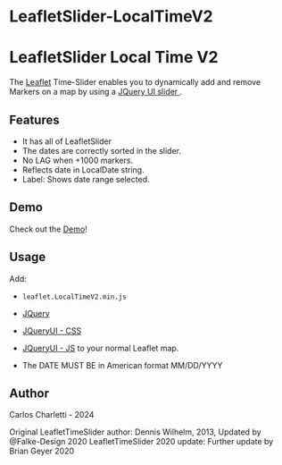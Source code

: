# LeafletSlider-LocalTimeV2
LeafletSlider Local Time V2
=============

The [Leaflet](http://leafletjs.com/) Time-Slider enables you to dynamically add and remove Markers on a map by using a [JQuery UI slider
](http://jqueryui.com/slider/). 

Features
-----
* It has all of LeafletSlider
* The dates are correctly sorted in the slider.
* No LAG when +1000 markers.
* Reflects date in LocalDate string.
* Label: Shows date range selected.

Demo
-----

Check out the [Demo](http://carlosign.github.io/LeafletSlider-LocalTimeV2/)!

Usage
-----
Add:
* ``leaflet.LocalTimeV2.min.js``
* [JQuery](http://code.jquery.com/jquery-1.9.1.min.js)
* [JQueryUI - CSS](http://code.jquery.com/ui/1.9.2/themes/base/jquery-ui.css)
* [JQueryUI - JS](http://code.jquery.com/ui/1.9.2/jquery-ui.js)
to your normal Leaflet map.

* The DATE MUST BE in American format MM/DD/YYYY



Author
-----
Carlos Charletti - 2024

Original LeafletTimeSlider author: Dennis Wilhelm, 2013, Updated by @Falke-Design 2020
LeafletTimeSlider 2020 update: Further update by Brian Geyer 2020

